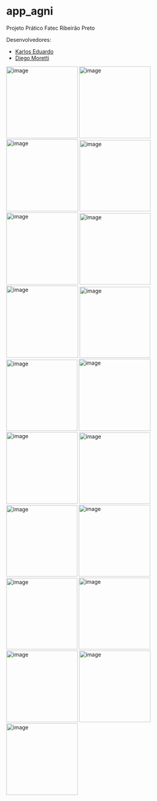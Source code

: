 # app_agni

Projeto Prático Fatec Ribeirão Preto

Desenvolvedores:

- [Karlos Eduardo](https://github.com/Karlos-Eduardo)
- [Diego Moretti](https://github.com/Diego-Moretti)

<img width="189" alt="image" src="https://user-images.githubusercontent.com/90786878/200395673-45ab9b3d-cdc8-433e-a91c-6e8b69ad58bd.png"> <img width="189" alt="image" src="https://user-images.githubusercontent.com/90786878/200395802-ac8c25fc-5232-47f1-9662-5646db3891bf.png"> <img width="190" alt="image" src="https://user-images.githubusercontent.com/90786878/200395469-5bf4f3ed-7ca1-4457-ac6d-33cf28922502.png"> <img width="188" alt="image" src="https://user-images.githubusercontent.com/90786878/200395519-9798bd43-5a25-4f76-ae34-e90fe8231ec3.png"> <img width="190" alt="image" src="https://user-images.githubusercontent.com/90786878/200396077-54a1c8ec-4a42-4310-b381-ee595a91adfd.png"> <img width="188" alt="image" src="https://user-images.githubusercontent.com/90786878/200396304-51e447a0-d731-4ca4-bf5f-69188586123a.png"> <img width="190" alt="image" src="https://user-images.githubusercontent.com/90786878/200396416-919c3165-ca8e-43bd-a02e-016beb238291.png"> <img width="187" alt="image" src="https://user-images.githubusercontent.com/90786878/200396496-9044e9a4-f094-4ff4-9ec8-c655753481dd.png"> <img width="188" alt="image" src="https://user-images.githubusercontent.com/90786878/200396552-783b7bb8-5841-4bd7-8042-b72dd6961f24.png"> <img width="190" alt="image" src="https://user-images.githubusercontent.com/90786878/200396629-4f17da0b-5169-4a19-bd3d-fa1318ba4354.png"> <img width="189" alt="image" src="https://user-images.githubusercontent.com/90786878/200396688-9b77e8b1-b408-45c3-9667-cc843fe02f34.png"> <img width="188" alt="image" src="https://user-images.githubusercontent.com/90786878/200396769-bad62c87-1ff5-4755-bc66-863d1d8065a8.png"> <img width="188" alt="image" src="https://user-images.githubusercontent.com/90786878/200396857-2ed5d4e8-46f5-4304-8103-19f7cfb5d9dc.png"> <img width="189" alt="image" src="https://user-images.githubusercontent.com/90786878/200397060-fab51816-c3de-4432-b697-043b7dc0233e.png"> <img width="188" alt="image" src="https://user-images.githubusercontent.com/90786878/200397151-305face1-0b8d-4711-be83-41e722087fcf.png"> <img width="189" alt="image" src="https://user-images.githubusercontent.com/90786878/200397207-0681c81b-4576-4888-8a63-22b6e3bb4c12.png"> <img width="189" alt="image" src="https://user-images.githubusercontent.com/90786878/200397335-562c1ae9-bc9d-43f4-8da3-e6046b254335.png"> <img width="189" alt="image" src="https://user-images.githubusercontent.com/90786878/200397429-04dd2e71-300c-4e18-acab-6c1608e4693a.png"> <img width="189" alt="image" src="https://user-images.githubusercontent.com/90786878/200397485-4baeb135-27a6-411a-a4cb-9a1eac7246bb.png">